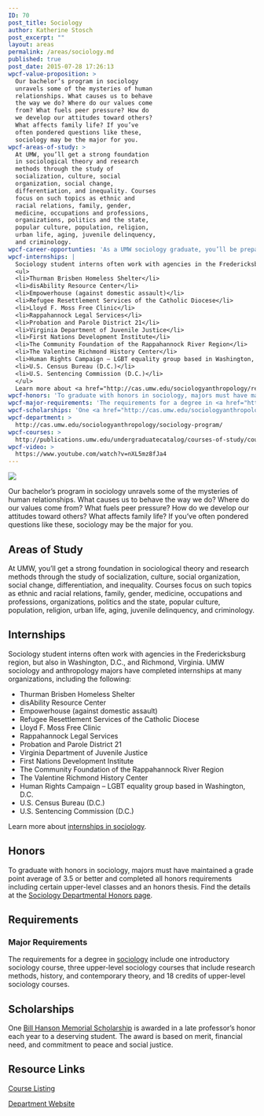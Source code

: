 ```yaml
---
ID: 70
post_title: Sociology
author: Katherine Stosch
post_excerpt: ""
layout: areas
permalink: /areas/sociology.md
published: true
post_date: 2015-07-28 17:26:13
wpcf-value-proposition: >
  Our bachelor’s program in sociology
  unravels some of the mysteries of human
  relationships. What causes us to behave
  the way we do? Where do our values come
  from? What fuels peer pressure? How do
  we develop our attitudes toward others?
  What affects family life? If you’ve
  often pondered questions like these,
  sociology may be the major for you.
wpcf-areas-of-study: >
  At UMW, you’ll get a strong foundation
  in sociological theory and research
  methods through the study of
  socialization, culture, social
  organization, social change,
  differentiation, and inequality. Courses
  focus on such topics as ethnic and
  racial relations, family, gender,
  medicine, occupations and professions,
  organizations, politics and the state,
  popular culture, population, religion,
  urban life, aging, juvenile delinquency,
  and criminology.
wpcf-career-opportunties: 'As a UMW sociology graduate, you’ll be prepared for graduate school or work. A semester-long research project will help you stand out from the crowd and build a career in health or social services, government, business, and more. Recent grads are working for such organizations as First Nations Development Institute, Development Action Awareness Nationwide, AmeriCorps, Jewish Services Corporation, Rappahannock Council Against Sexual Assault, and the Fredericksburg Department of Social Services. Others are studying toward degrees in social work, law, and sociology. Read more about the <a href="http://cas.umw.edu/sociologyanthropology/careers/careers-in-sociology/recent-alumni/">careers of recent graduates</a> or check out <a href="http://cas.umw.edu/sociologyanthropology/careers/careers-in-sociology/">sociology career resources</a>.'
wpcf-internships: |
  Sociology student interns often work with agencies in the Fredericksburg region, but also in Washington, D.C., and Richmond, Virginia. UMW sociology and anthropology majors have completed internships at many organizations, including the following:
  <ul>
  <li>Thurman Brisben Homeless Shelter</li>
  <li>disAbility Resource Center</li>
  <li>Empowerhouse (against domestic assault)</li>
  <li>Refugee Resettlement Services of the Catholic Diocese</li>
  <li>Lloyd F. Moss Free Clinic</li>
  <li>Rappahannock Legal Services</li>
  <li>Probation and Parole District 21</li>
  <li>Virginia Department of Juvenile Justice</li>
  <li>First Nations Development Institute</li>
  <li>The Community Foundation of the Rappahannock River Region</li>
  <li>The Valentine Richmond History Center</li>
  <li>Human Rights Campaign – LGBT equality group based in Washington, D.C.</li>
  <li>U.S. Census Bureau (D.C.)</li>
  <li>U.S. Sentencing Commission (D.C.)</li>
  </ul>
  Learn more about <a href="http://cas.umw.edu/sociologyanthropology/resources/internships-socg-or-anth-499/">internships in sociology</a>.
wpcf-honors: 'To graduate with honors in sociology, majors must have maintained a grade point average of 3.5 or better and completed all honors requirements including certain upper-level classes and an honors thesis. Find the details at the <a href="http://cas.umw.edu/sociologyanthropology/resources/departmental-honors/">Sociology Departmental Honors page</a>.'
wpcf-major-requirements: 'The requirements for a degree in <a href="http://publications.umw.edu/undergraduatecatalog/courses-of-study/majors/socg/">sociology</a> include one introductory sociology course, three upper-level sociology courses that include research methods, history, and contemporary theory, and 18 credits of upper-level sociology courses.'
wpcf-scholarships: 'One <a href="http://cas.umw.edu/sociologyanthropology/bill-hanson-memorial-scholarship/">Bill Hanson Memorial Scholarship</a> is awarded in a late professor’s honor each year to a deserving student. The award is based on merit, financial need, and commitment to peace and social justice.'
wpcf-department: >
  http://cas.umw.edu/sociologyanthropology/sociology-program/
wpcf-courses: >
  http://publications.umw.edu/undergraduatecatalog/courses-of-study/course-descriptions/socg/
wpcf-video: >
  https://www.youtube.com/watch?v=nXL5mz8fJa4
---
```


<!-- Types Custom Fields: -->

<!-- video -->
[![](https://i.ytimg.com/vi/nXL5mz8fJa4/hqdefault.jpg)](https://www.youtube.com/watch?v=nXL5mz8fJa4)
<!-- End video -->

<!-- value-proposition -->
Our bachelor’s program in sociology unravels some of the mysteries of human relationships. What causes us to behave the way we do? Where do our values come from? What fuels peer pressure? How do we develop our attitudes toward others? What affects family life? If you’ve often pondered questions like these, sociology may be the major for you.
<!-- End value-proposition -->

<!-- areas-of-study -->
## Areas of Study
At UMW, you’ll get a strong foundation in sociological theory and research methods through the study of socialization, culture, social organization, social change, differentiation, and inequality. Courses focus on such topics as ethnic and racial relations, family, gender, medicine, occupations and professions, organizations, politics and the state, popular culture, population, religion, urban life, aging, juvenile delinquency, and criminology.
<!-- End areas-of-study -->

<!-- internships -->
## Internships
Sociology student interns often work with agencies in the Fredericksburg region, but also in Washington, D.C., and Richmond, Virginia. UMW sociology and anthropology majors have completed internships at many organizations, including the following:

- Thurman Brisben Homeless Shelter
- disAbility Resource Center
- Empowerhouse (against domestic assault)
- Refugee Resettlement Services of the Catholic Diocese
- Lloyd F. Moss Free Clinic
- Rappahannock Legal Services
- Probation and Parole District 21
- Virginia Department of Juvenile Justice
- First Nations Development Institute
- The Community Foundation of the Rappahannock River Region
- The Valentine Richmond History Center
- Human Rights Campaign – LGBT equality group based in Washington, D.C.
- U.S. Census Bureau (D.C.)
- U.S. Sentencing Commission (D.C.)

Learn more about [internships in sociology](http://cas.umw.edu/sociologyanthropology/resources/internships-socg-or-anth-499/).
<!-- End internships -->

<!-- honors -->
## Honors
To graduate with honors in sociology, majors must have maintained a grade point average of 3.5 or better and completed all honors requirements including certain upper-level classes and an honors thesis. Find the details at the [Sociology Departmental Honors page](http://cas.umw.edu/sociologyanthropology/resources/departmental-honors/).
<!-- End honors -->

<!-- requirements -->
## Requirements

<!-- major-requirements -->
### Major Requirements
The requirements for a degree in [sociology](http://publications.umw.edu/undergraduatecatalog/courses-of-study/majors/socg/) include one introductory sociology course, three upper-level sociology courses that include research methods, history, and contemporary theory, and 18 credits of upper-level sociology courses.
<!-- End major-requirements -->

<!-- End requirements -->

<!-- scholarships -->
## Scholarships
One [Bill Hanson Memorial Scholarship](http://cas.umw.edu/sociologyanthropology/bill-hanson-memorial-scholarship/) is awarded in a late professor’s honor each year to a deserving student. The award is based on merit, financial need, and commitment to peace and social justice.
<!-- End scholarships -->

<!-- resource-links -->
## Resource Links

<!-- courses -->
[Course Listing](http://publications.umw.edu/undergraduatecatalog/courses-of-study/course-descriptions/socg/)

<!-- End courses -->


<!-- department -->
[Department Website](http://cas.umw.edu/sociologyanthropology/sociology-program/)

<!-- End department -->

<!-- End resource-links -->

<!-- End Types Custom Fields -->